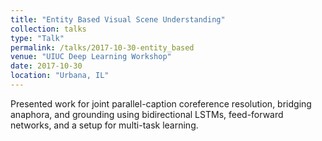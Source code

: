 ```yaml
---
title: "Entity Based Visual Scene Understanding"
collection: talks
type: "Talk"
permalink: /talks/2017-10-30-entity_based
venue: "UIUC Deep Learning Workshop"
date: 2017-10-30
location: "Urbana, IL"
---
```


Presented work for joint parallel-caption coreference resolution, bridging anaphora, and grounding using bidirectional LSTMs, feed-forward networks, and a setup for multi-task learning.
